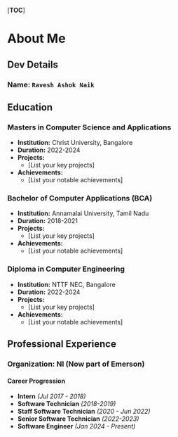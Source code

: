 [__TOC__]

# About Me

## Dev Details
### Name: `Ravesh Ashok Naik`

## Education
### Masters in Computer Science and Applications
- **Institution:** Christ University, Bangalore
- **Duration:** 2022-2024
- **Projects:** 
  - [List your key projects]
- **Achievements:** 
  - [List your notable achievements]

### Bachelor of Computer Applications (BCA)
- **Institution:** Annamalai University, Tamil Nadu
- **Duration:** 2018-2021
- **Projects:** 
  - [List your key projects]
- **Achievements:** 
  - [List your notable achievements]

### Diploma in Computer Engineering
- **Institution:** NTTF NEC, Bangalore
- **Duration:** 2022-2024
- **Projects:** 
  - [List your key projects]
- **Achievements:** 
  - [List your notable achievements]

## Professional Experience
### Organization: **NI (Now part of Emerson)**

#### Career Progression
- **Intern** *(Jul 2017 - 2018)*
- **Software Technician** *(2018-2019)*
- **Staff Software Technician** *(2020 - Jun 2022)*
- **Senior Software Technician** *(2022-2023)*
- **Software Engineer** *(Jan 2024 - Present)*
